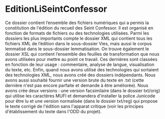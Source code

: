 # EditionLiSeintConfessor
Ce dossier contient l’ensemble des fichiers numériques qui a permis la constitution de l'édition du recueil des Seint Confessor. 
Il est organisé en fonction de formats de fichiers ou des technologies utilisées. 
Parmi les dossiers les plus importants compte le dossier XML qui contient tous les fichiers XML de l’édition dans le sous-dossier Vies, mais aussi le corpus lemmatisé dans le sous-dossier lemmatisation. 
On trouve également le dossier XSL qui contient l’ensemble des feuilles de transformation que nous avons utilisées pour mettre au point ce travail. Ces dernières sont classées en fonction de leur usage : commentaire, analyse de langue, visualisation du texte, etc. Enfin, quand nous avons utilisé des technologies qui sortaient des technologies XML, nous avons créé des dossiers indépendants.
Nous avons aussi souhaité fournir une version brute du texte en .txt (cette dernière n'est pas encore parfaite et demande à être améliorée). Nous avons crée deux versions : une version facsimilaire (dans le dossier txt/orig) qui utilise les caractères MUFI et demandera d'installer la police Junicode pour être lu et une version normalisée (dans le dossier txt/reg) qui propose le texte corrigé de l'édition sans l'apparat critique (voir les principes d'établissement du texte dans l'ODD du projet).
